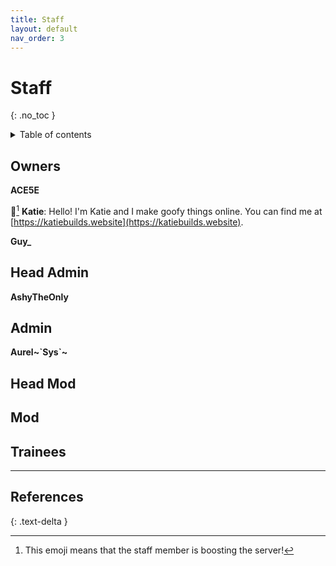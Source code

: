 ```yaml
---
title: Staff
layout: default
nav_order: 3
---
```


# Staff
{: .no_toc }

<details markdown="block">
  <summary>
    Table of contents
  </summary>
  {: .text-delta }
1. TOC
{:toc}
</details>

## Owners

**ACE5E**

💎[^1] **Katie**: Hello! I'm Katie and I make goofy things online. You can find me at [https://katiebuilds.website](https://katiebuilds.website).

**Guy_**

## Head Admin

**AshyTheOnly**

## Admin

**Aurel~\`Sys\`~**

## Head Mod



## Mod



## Trainees



<hr>

## References
{: .text-delta }

[^1]: This emoji means that the staff member is boosting the server!